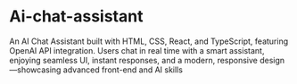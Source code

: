 # Ai-chat-assistant
An AI Chat Assistant built with HTML, CSS, React, and TypeScript, featuring OpenAI API integration. Users chat in real time with a smart assistant, enjoying seamless UI, instant responses, and a modern, responsive design—showcasing advanced front-end and AI skills
